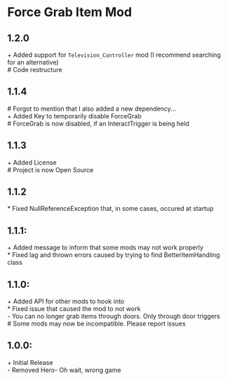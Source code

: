 # Force Grab Item Mod<br>

## 1.2.0
\+ Added support for `Television_Controller` mod (I recommend searching for an alternative)<br>
\# Code restructure

## 1.1.4

\# Forgot to mention that I also added a new dependency...<br>
\+ Added Key to temporarily disable ForceGrab<br>
\# ForceGrab is now disabled, if an InteractTrigger is being held<br>

## 1.1.3

\+ Added License<br>
\# Project is now Open Source<br>

## 1.1.2

\* Fixed NullReferenceException that, in some cases, occured at startup<br>

## 1.1.1:

\+ Added message to inform that some mods may not work properly<br>
\* Fixed lag and thrown errors caused by trying to find BetterItemHandling class<br>

## 1.1.0:

\+ Added API for other mods to hook into<br>
\* Fixed issue that caused the mod to not work<br>
\- You can no longer grab items through doors. Only through door triggers<br>
\# Some mods may now be incompatible. Please report issues<br>

## 1.0.0:

\+ Initial Release<br>
\- Removed Hero- Oh wait, wrong game<br>

